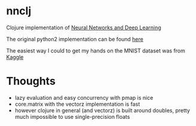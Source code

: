 # nnclj
Clojure implementation of [Neural Networks and Deep Learning](neuralnetworksanddeeplearning.com)

The original python2 implementation can be found [here](https://github.com/mnielsen/neural-networks-and-deep-learning)

The easiest way I could to get my hands on the MNIST dataset was from [Kaggle](https://www.kaggle.com/datasets/oddrationale/mnist-in-csv)

# Thoughts
- lazy evaluation and easy concurrency with pmap is nice
- core.matrix with the vectorz implementation is fast
- however clojure in general (and vectorz) is built around doubles, pretty much impossible to use single-precision floats
